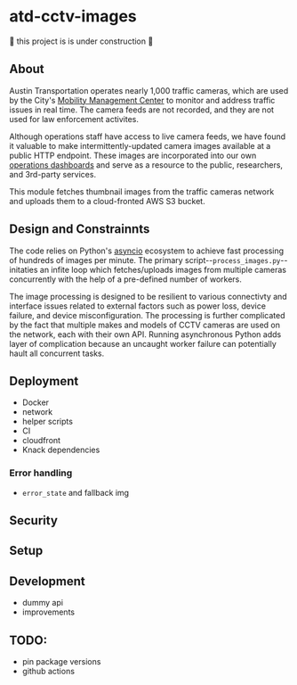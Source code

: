 # atd-cctv-images

🚧 this project is is under construction 🚧

## About

Austin Transportation operates nearly 1,000 traffic cameras, which are used by the City's [Mobility Management Center](https://www.austintexas.gov/department/arterial-management) to monitor and address traffic issues in real time. The camera feeds are not recorded, and they are not used for law enforcement activites.

Although operations staff have access to live camera feeds, we have found it valuable to make intermittently-updated camera images available at a public HTTP endpoint. These images are incorporated into our own [operations dashboards](https://data.mobiltiy.austin.gov) and serve as a resource to the public, researchers, and 3rd-party services.

This module fetches thumbnail images from the traffic cameras network and uploads them to a cloud-fronted AWS S3 bucket. 

## Design and Constrainnts

The code relies on Python's [asyncio](https://docs.python.org/3/library/asyncio.html) ecosystem to achieve fast processing of hundreds of images per minute. The primary script--`process_images.py`--initaties an infite loop which fetches/uploads images from multiple cameras concurrently with the help of a pre-defined number of workers.

The image processing is designed to be resilient to various connectivty and interface issues related to external factors such as power loss, device failure, and device misconfiguration. The processing is further complicated by the fact that multiple makes and models of CCTV cameras are used on the network, each with their own API. Running asynchronous Python adds layer of complication because an uncaught worker failure can potentially hault all concurrent tasks.


## Deployment

- Docker
- network
- helper scripts
- CI
- cloudfront
- Knack dependencies

### Error handling

- `error_state` and fallback img

## Security

## Setup

## Development

- dummy api
- improvements

## TODO:

- pin package versions
- github actions

